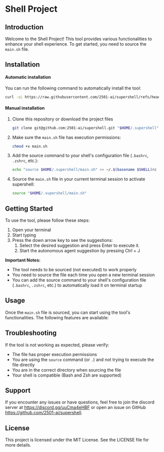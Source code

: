 # Shell Project

## Introduction

Welcome to the Shell Project! This tool provides various functionalities to enhance your shell experience. To get started, you need to source the `main.sh` file.

## Installation

#### Automatic installation

You can run the following command to automatically install the tool:
```bash
curl -sL https://raw.githubusercontent.com/2501-ai/supershell/refs/heads/feature/iss-224-shell-installation/install.sh | bash
```

#### Manual installation

1. Clone this repository or download the project files
   ```bash
   git clone git@github.com:2501-ai/supershell.git "$HOME/.supershell" 
   ```
2. Make sure the `main.sh` file has execution permissions:
   ```bash
   chmod +x main.sh
   ```
3. Add the source command to your shell's configuration file (`.bashrc`, `.zshrc`, etc.):
   ```bash
   echo "source $HOME/.supershell/main.sh" >> ~/.$(basename $SHELL)rc
   ```
4. Source the `main.sh` file in your current terminal session to activate supershell:
   ```bash
   source "$HOME/.supershell/main.sh"
   ```

## Getting Started

To use the tool, please follow these steps:

1. Open your terminal
2. Start typing
3. Press the down arrow key to see the suggestions:
   1. Select the desired suggestion and press Enter to execute it.
   2. Start the autonomous agent suggestion by pressing Ctrl + J

**Important Notes:**
- The tool needs to be sourced (not executed) to work properly
- You need to source the file each time you open a new terminal session
- You can add the source command to your shell's configuration file (`.bashrc`, `.zshrc`, etc.) to automatically load it on terminal startup

## Usage

Once the `main.sh` file is sourced, you can start using the tool's functionalities. The following features are available:

## Troubleshooting

If the tool is not working as expected, please verify:
- The file has proper execution permissions
- You are using the `source` command (or `.`) and not trying to execute the file directly
- You are in the correct directory when sourcing the file
- Your shell is compatible (Bash and Zsh are supported)

## Support

If you encounter any issues or have questions, feel free to join the discord server at https://discord.gg/uuCma4eHBF or open an issue on GitHub https://github.com/2501-ai/supershell.

## License

This project is licensed under the MIT License. See the LICENSE file for more details.